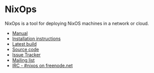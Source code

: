 NixOps
====

NixOps is a tool for deploying NixOS machines in a network or cloud.

* [Manual](http://hydra.nixos.org/job/charon/master/build/latest/download/2/charon/manual.html)
* [Installation instructions](http://hydra.nixos.org/job/charon/master/build/latest/download/2/charon/manual.html#chap-installation)
* [Latest build](http://hydra.nixos.org/job/charon/master/build/jobstatus)
* [Source code](https://github.com/NixOS/charon)
* [Issue Tracker](https://github.com/NixOS/charon/issues)
* [Mailing list](http://lists.science.uu.nl/mailman/listinfo/nix-dev)
* [IRC - #nixos on freenode.net](irc://irc.freenode.net/#nixos)
